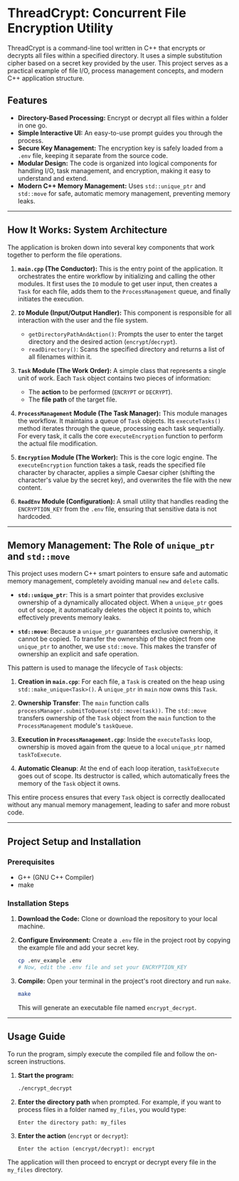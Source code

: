 # ThreadCrypt: Concurrent File Encryption Utility

ThreadCrypt is a command-line tool written in C++ that encrypts or decrypts all files within a specified directory. It uses a simple substitution cipher based on a secret key provided by the user. This project serves as a practical example of file I/O, process management concepts, and modern C++ application structure.

## Features

  * **Directory-Based Processing:** Encrypt or decrypt all files within a folder in one go.
  * **Simple Interactive UI:** An easy-to-use prompt guides you through the process.
  * **Secure Key Management:** The encryption key is safely loaded from a `.env` file, keeping it separate from the source code.
  * **Modular Design:** The code is organized into logical components for handling I/O, task management, and encryption, making it easy to understand and extend.
  * **Modern C++ Memory Management:** Uses `std::unique_ptr` and `std::move` for safe, automatic memory management, preventing memory leaks.

-----

## How It Works: System Architecture 

The application is broken down into several key components that work together to perform the file operations.

1.  **`main.cpp` (The Conductor):** This is the entry point of the application. It orchestrates the entire workflow by initializing and calling the other modules. It first uses the `IO` module to get user input, then creates a `Task` for each file, adds them to the `ProcessManagement` queue, and finally initiates the execution.

2.  **`IO` Module (Input/Output Handler):** This component is responsible for all interaction with the user and the file system.

      * `getDirectoryPathAndAction()`: Prompts the user to enter the target directory and the desired action (`encrypt`/`decrypt`).
      * `readDirectory()`: Scans the specified directory and returns a list of all filenames within it.

3.  **`Task` Module (The Work Order):** A simple class that represents a single unit of work. Each `Task` object contains two pieces of information:

      * The **action** to be performed (`ENCRYPT` or `DECRYPT`).
      * The **file path** of the target file.

4.  **`ProcessManagement` Module (The Task Manager):** This module manages the workflow. It maintains a queue of `Task` objects. Its `executeTasks()` method iterates through the queue, processing each task sequentially. For every task, it calls the core `executeEncryption` function to perform the actual file modification.

5.  **`Encryption` Module (The Worker):** This is the core logic engine. The `executeEncryption` function takes a task, reads the specified file character by character, applies a simple Caesar cipher (shifting the character's value by the secret key), and overwrites the file with the new content.

6.  **`ReadEnv` Module (Configuration):** A small utility that handles reading the `ENCRYPTION_KEY` from the `.env` file, ensuring that sensitive data is not hardcoded.

-----

## Memory Management: The Role of `unique_ptr` and `std::move`

This project uses modern C++ smart pointers to ensure safe and automatic memory management, completely avoiding manual `new` and `delete` calls.

  * **`std::unique_ptr`**: This is a smart pointer that provides exclusive ownership of a dynamically allocated object. When a `unique_ptr` goes out of scope, it automatically deletes the object it points to, which effectively prevents memory leaks.

  * **`std::move`**: Because a `unique_ptr` guarantees exclusive ownership, it cannot be copied. To transfer the ownership of the object from one `unique_ptr` to another, we use `std::move`. This makes the transfer of ownership an explicit and safe operation.

This pattern is used to manage the lifecycle of `Task` objects:

1.  **Creation in `main.cpp`**: For each file, a `Task` is created on the heap using `std::make_unique<Task>()`. A `unique_ptr` in `main` now owns this `Task`.

2.  **Ownership Transfer**: The `main` function calls `processManager.submitToQueue(std::move(task))`. The `std::move` transfers ownership of the `Task` object from the `main` function to the `ProcessManagement` module's `taskQueue`.

3.  **Execution in `ProcessManagement.cpp`**: Inside the `executeTasks` loop, ownership is moved again from the queue to a local `unique_ptr` named `taskToExecute`.

4.  **Automatic Cleanup**: At the end of each loop iteration, `taskToExecute` goes out of scope. Its destructor is called, which automatically frees the memory of the `Task` object it owns.

This entire process ensures that every `Task` object is correctly deallocated without any manual memory management, leading to safer and more robust code.

-----

## Project Setup and Installation

### Prerequisites

  * G++ (GNU C++ Compiler)
  * make

### Installation Steps

1.  **Download the Code:**
    Clone or download the repository to your local machine.

2.  **Configure Environment:**
    Create a `.env` file in the project root by copying the example file and add your secret key.

    ```bash
    cp .env_example .env
    # Now, edit the .env file and set your ENCRYPTION_KEY
    ```

3.  **Compile:**
    Open your terminal in the project's root directory and run `make`.

    ```bash
    make
    ```

    This will generate an executable file named `encrypt_decrypt`.

-----

## Usage Guide

To run the program, simply execute the compiled file and follow the on-screen instructions.

1.  **Start the program:**

    ```bash
    ./encrypt_decrypt
    ```

2.  **Enter the directory path** when prompted. For example, if you want to process files in a folder named `my_files`, you would type:

    ```
    Enter the directory path: my_files
    ```

3.  **Enter the action** (`encrypt` or `decrypt`):

    ```
    Enter the action (encrypt/decrypt): encrypt
    ```

The application will then proceed to encrypt or decrypt every file in the `my_files` directory.